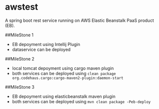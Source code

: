 # awstest

A spring boot rest service running on AWS Elastic Beanstalk PaaS product (EB).

##MileStone 1

* EB depoyment using Intellij Plugin 
* dataservice can be deployed
 
##MileStone 2

* local tomcat depoyment using cargo maven plugin 
* both services can be deployed using 
```clean package org.codehaus.cargo:cargo-maven2-plugin:daemon-start```

##MileStone 3

* EB depoyment using elasticbeanstalk maven plugin 
* both services can be deployed using 
```mvn clean package -Peb-deploy```

 

